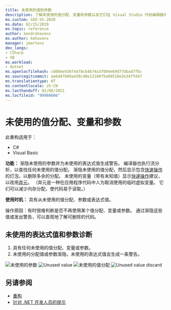 ```yaml
---
title: 未使用的值和参数
description: 了解未使用的值分配、变量和参数以及它们在 Visual Studio 代码编辑器中的显示方式。
ms.custom: SEO-VS-2020
ms.date: 02/15/2019
ms.topic: reference
author: kendrahavens
ms.author: kehavens
manager: jmartens
dev_langs:
- CSharp
- VB
ms.workload:
- dotnet
ms.openlocfilehash: cd0b6e936f4478cb4b74a3f004e69d77dbad7fbc
ms.sourcegitcommit: ae6d47b09a439cd0e13180f5e89510e3e347fd47
ms.translationtype: HT
ms.contentlocale: zh-CN
ms.lasthandoff: 02/08/2021
ms.locfileid: "99960606"
---
```

# <a name="unused-value-assignments-variables-and-parameters"></a>未使用的值分配、变量和参数

此重构适用于：

- C#
- Visual Basic

**功能：** 渐隐未使用的参数并为未使用的表达式值生成警告。 编译器也执行流分析，以查找任何未使用的值分配。 渐隐未使用的值分配，然后显示包含[快速操作](../quick-actions.md)的灯泡，以删除多余的分配。 未使用的变量（带有未知值）显示[快速操作](../quick-actions.md)建议，以改用[弃元](/dotnet/csharp/discards)。 （弃元是一种在应用程序代码中人为取消使用的临时虚拟变量。 它们可以减少内存分配，使代码易于读取。）

**使用时机：** 具有从未使用的值分配、参数或表达式值。

操作原因：有时很难判断是否不再使用某个值分配、变量或参数。 通过渐隐这些值或发出警告，可以直观地了解可删除的代码。

## <a name="unused-expression-values-and-parameters-diagnostic"></a>未使用的表达式值和参数诊断

1. 具有任何未使用的值分配、变量或参数。
2. 未使用的分配值或参数渐隐。未使用的表达式值会生成一条警告。

  ![未使用的参数](media/unused-parameter.png)
  ![Unused value](media/unused-value.png)
  ![未使用的值分配](media/unused-value-assignment.png)
  ![Unused value discard](media/unused-value-discard.png)

## <a name="see-also"></a>另请参阅

- [重构](../refactoring-in-visual-studio.md)
- [针对 .NET 开发人员的提示](../csharp-developer-productivity.md)
